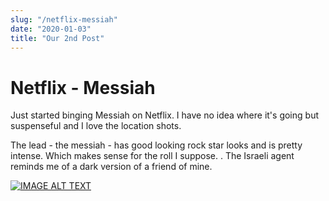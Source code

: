 ```yaml
---
slug: "/netflix-messiah"
date: "2020-01-03"
title: "Our 2nd Post"
---
```


# Netflix - Messiah

Just started binging Messiah on Netflix. I have no idea where it's going but suspenseful and I love the location shots.

The lead - the messiah - has good looking rock star looks and is pretty intense. Which makes sense for the roll I suppose.  .  The Israeli agent reminds me of a dark version of a friend of mine.

[![IMAGE ALT TEXT](http://i3.ytimg.com/vi/mjLWuzGVyew/hqdefault.jpg)](https://youtu.be/mjLWuzGVyew "Messiah")
